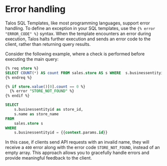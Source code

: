 # Error handling

Talos SQL Templates, like most programming languages, support error handling. To define an exception in your SQL templates, use the `{% error "ERROR_CODE" %}` syntax. When the template encounters an error during execution, Talos halts further execution and sends an error code to the client, rather than returning query results.

Consider the following example, where a check is performed before executing the main query:

```sql
{% req store %}
SELECT COUNT(*) AS count FROM sales.store AS s WHERE  s.businessentityid = {{ context.params.id }}
{% endreq %}

{% if store.value()[0].count == 0 %}
  {% error "STORE_NOT_FOUND" %}
{% endif %}

SELECT
    s.businessentityid as store_id,
    s.name as store_name
FROM
    sales.store s
WHERE 
    s.businessentityid = {{context.params.id}}
```

In this case, if clients send API requests with an invalid name, they will receive a `400` error along with the error code `STORE_NOT_FOUND`, instead of an empty array. This approach allows you to gracefully handle errors and provide meaningful feedback to the client.